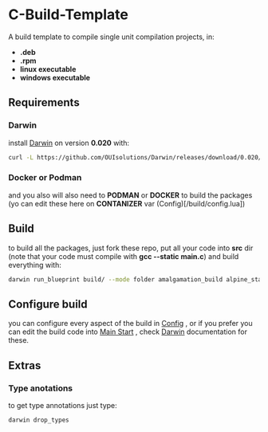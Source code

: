 # C-Build-Template
A build template to compile single unit compilation projects, in:
- **.deb**
- **.rpm**
- **linux executable**
- **windows executable**
## Requirements
### Darwin
install [Darwin](https://github.com/OUIsolutions/Darwin) on
version **0.020** with:
```bash
curl -L https://github.com/OUIsolutions/Darwin/releases/download/0.020/darwin.out -o darwin.out && sudo chmod +x darwin.out &&  sudo  mv darwin.out /usr/bin/darwin
```
### Docker or Podman
and you also will also need to **PODMAN** or **DOCKER**  to build the packages
(yo can edit these here on **CONTANIZER** var (Config)[/build/config.lua])

## Build
to build all the packages, just fork these repo,  put all your code into **src** dir
(note that your code must compile with **gcc --static main.c**) and build everything with:
```bash
darwin run_blueprint build/ --mode folder amalgamation_build alpine_static_build windowsi32_build

```


## Configure build
you can configure every aspect of the build in [Config](/build/config.lua) , or if you prefer
you can edit the build code into [Main Start](/build/main.lua)  , check [Darwin](https://github.com/OUIsolutions/Darwin)
documentation for these.


## Extras
### Type anotations

to get type annotations just type:
```bash
darwin drop_types
```
